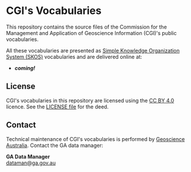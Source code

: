 # CGI's Vocabularies

This repository contains the source files of the Commission for the Management and Application of Geoscience Information (CGI)'s public vocabularies. 

All these vocabularies are presented as [Simple Knowledge Organization System (SKOS)](https://www.w3.org/TR/skos-reference/) vocabularies and are delivered online at:

* ***coming!*** 

## License  
CGI's vocabularies in this repository are licensed using the [CC BY 4.0](https://creativecommons.org/licenses/by/4.0/) licence. See the [LICENSE file](LICENSE) for the deed. 


## Contact
Technical maintenance of CGI's vocabularies is performed by [Geoscience Australia](https://www.ga.gov.au). Contact the GA data manager:  

**GA Data Manager**    
<dataman@ga.gov.au>
